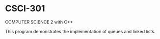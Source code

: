 # CSCI-301
COMPUTER SCIENCE 2 with C++

This program demonstrates the implementation of queues and linked lists.
